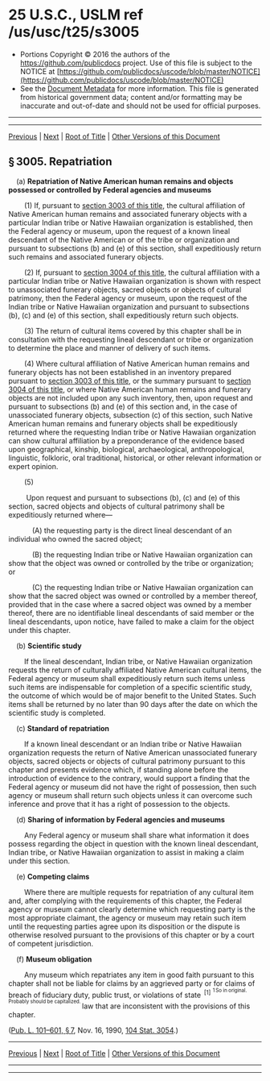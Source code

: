 ---
---

# 25 U.S.C., USLM ref /us/usc/t25/s3005

* Portions Copyright © 2016 the authors of the https://github.com/publicdocs project.
  Use of this file is subject to the NOTICE at [https://github.com/publicdocs/uscode/blob/master/NOTICE](https://github.com/publicdocs/uscode/blob/master/NOTICE)
* See the [Document Metadata](././../../../..//README.md) for more information.
  This file is generated from historical government data; content and/or formatting may be inaccurate and out-of-date and should not be used for official purposes.

----------
----------

[Previous](./../../../..//us/usc/t25/ch32/m__us_usc_t25_s3004.md) | [Next](./../../../..//us/usc/t25/ch32/m__us_usc_t25_s3006.md) | [Root of Title](./../../../../) | [Other Versions of this Document](https://publicdocs.github.io/go/links?ns=uslm&ref=%2Fus%2Fusc%2Ft25%2Fs3005)

## § 3005. Repatriation

    (a) __Repatriation of Native American human remains and objects possessed or controlled by Federal agencies and museums__ 

        (1) If, pursuant to [section 3003 of this title][/us/usc/t25/s3003], the cultural affiliation of Native American human remains and associated funerary objects with a particular Indian tribe or Native Hawaiian organization is established, then the Federal agency or museum, upon the request of a known lineal descendant of the Native American or of the tribe or organization and pursuant to subsections (b) and (e) of this section, shall expeditiously return such remains and associated funerary objects.

        (2) If, pursuant to [section 3004 of this title][/us/usc/t25/s3004], the cultural affiliation with a particular Indian tribe or Native Hawaiian organization is shown with respect to unassociated funerary objects, sacred objects or objects of cultural patrimony, then the Federal agency or museum, upon the request of the Indian tribe or Native Hawaiian organization and pursuant to subsections (b), (c) and (e) of this section, shall expeditiously return such objects.

        (3) The return of cultural items covered by this chapter shall be in consultation with the requesting lineal descendant or tribe or organization to determine the place and manner of delivery of such items.

        (4) Where cultural affiliation of Native American human remains and funerary objects has not been established in an inventory prepared pursuant to [section 3003 of this title][/us/usc/t25/s3003], or the summary pursuant to [section 3004 of this title][/us/usc/t25/s3004], or where Native American human remains and funerary objects are not included upon any such inventory, then, upon request and pursuant to subsections (b) and (e) of this section and, in the case of unassociated funerary objects, subsection (c) of this section, such Native American human remains and funerary objects shall be expeditiously returned where the requesting Indian tribe or Native Hawaiian organization can show cultural affiliation by a preponderance of the evidence based upon geographical, kinship, biological, archaeological, anthropological, linguistic, folkloric, oral traditional, historical, or other relevant information or expert opinion.

        (5)

         Upon request and pursuant to subsections (b), (c) and (e) of this section, sacred objects and objects of cultural patrimony shall be expeditiously returned where—

            (A) the requesting party is the direct lineal descendant of an individual who owned the sacred object;

            (B) the requesting Indian tribe or Native Hawaiian organization can show that the object was owned or controlled by the tribe or organization; or

            (C) the requesting Indian tribe or Native Hawaiian organization can show that the sacred object was owned or controlled by a member thereof, provided that in the case where a sacred object was owned by a member thereof, there are no identifiable lineal descendants of said member or the lineal descendants, upon notice, have failed to make a claim for the object under this chapter.

    (b) __Scientific study__ 

        If the lineal descendant, Indian tribe, or Native Hawaiian organization requests the return of culturally affiliated Native American cultural items, the Federal agency or museum shall expeditiously return such items unless such items are indispensable for completion of a specific scientific study, the outcome of which would be of major benefit to the United States. Such items shall be returned by no later than 90 days after the date on which the scientific study is completed.

    (c) __Standard of repatriation__ 

        If a known lineal descendant or an Indian tribe or Native Hawaiian organization requests the return of Native American unassociated funerary objects, sacred objects or objects of cultural patrimony pursuant to this chapter and presents evidence which, if standing alone before the introduction of evidence to the contrary, would support a finding that the Federal agency or museum did not have the right of possession, then such agency or museum shall return such objects unless it can overcome such inference and prove that it has a right of possession to the objects.

    (d) __Sharing of information by Federal agencies and museums__ 

        Any Federal agency or museum shall share what information it does possess regarding the object in question with the known lineal descendant, Indian tribe, or Native Hawaiian organization to assist in making a claim under this section.

    (e) __Competing claims__ 

        Where there are multiple requests for repatriation of any cultural item and, after complying with the requirements of this chapter, the Federal agency or museum cannot clearly determine which requesting party is the most appropriate claimant, the agency or museum may retain such item until the requesting parties agree upon its disposition or the dispute is otherwise resolved pursuant to the provisions of this chapter or by a court of competent jurisdiction.

    (f) __Museum obligation__ 

        Any museum which repatriates any item in good faith pursuant to this chapter shall not be liable for claims by an aggrieved party or for claims of breach of fiduciary duty, public trust, or violations of state  <sup>\[1\]</sup>  <sup><sup> 1 So in original. Probably should be capitalized. </sup></sup>  law that are inconsistent with the provisions of this chapter.

([Pub. L. 101–601, § 7][/us/pl/101/601/s7], Nov. 16, 1990, [104 Stat. 3054][/us/stat/104/3054].)

----------

[Previous](./../../../..//us/usc/t25/ch32/m__us_usc_t25_s3004.md) | [Next](./../../../..//us/usc/t25/ch32/m__us_usc_t25_s3006.md) | [Root of Title](./../../../../) | [Other Versions of this Document](https://publicdocs.github.io/go/links?ns=uslm&ref=%2Fus%2Fusc%2Ft25%2Fs3005)

----------
----------

[/us/usc/t25/s3003]: https://publicdocs.github.io/go/links?ns=uslm&ref=%2Fus%2Fusc%2Ft25%2Fs3003
[/us/usc/t25/s3004]: https://publicdocs.github.io/go/links?ns=uslm&ref=%2Fus%2Fusc%2Ft25%2Fs3004
[/us/usc/t25/s3003]: https://publicdocs.github.io/go/links?ns=uslm&ref=%2Fus%2Fusc%2Ft25%2Fs3003
[/us/usc/t25/s3004]: https://publicdocs.github.io/go/links?ns=uslm&ref=%2Fus%2Fusc%2Ft25%2Fs3004
[/us/pl/101/601/s7]: https://publicdocs.github.io/go/links?ns=uslm&ref=%2Fus%2Fpl%2F101%2F601%2Fs7
[/us/stat/104/3054]: https://publicdocs.github.io/go/links?ns=uslm&ref=%2Fus%2Fstat%2F104%2F3054


